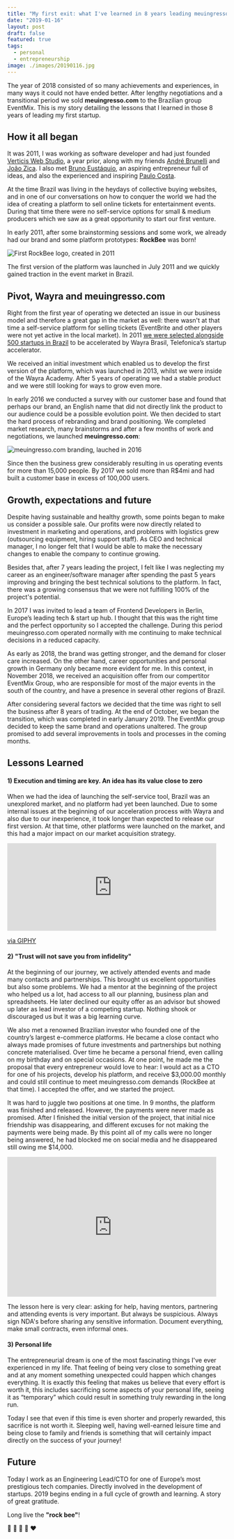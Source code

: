 ```yaml
---
title: "My first exit: what I've learned in 8 years leading meuingresso.com"
date: "2019-01-16"
layout: post
draft: false
featured: true
tags:
  - personal
  - entrepreneurship
image: ./images/20190116.jpg
---
```


The year of 2018 consisted of so many achievements and experiences, in many ways it could not have ended better. After lengthy negotiations and a transitional period we sold **meuingresso.com** to the Brazilian group EventMix. This is my story detailing the lessons that I learned in those 8 years of leading my first startup.

## How it all began

It was 2011, I was working as software developer and had just founded [Verticis Web Studio](http://www.verticis.com.br), a year prior, along with my friends [André Brunelli](https://www.linkedin.com/in/andrebrunelli/) and [João Zica](https://www.linkedin.com/in/joaozica/). I also met [Bruno Eustáquio](https://www.linkedin.com/in/brunoefa/), an aspiring entrepreneur full of ideas, and also the experienced and inspiring [Paulo Costa](https://www.linkedin.com/in/paulo-vinicius-costa/).

At the time Brazil was living in the heydays of collective buying websites, and in one of our conversations on how to conquer the world we had the idea of ​​creating a platform to sell online tickets for entertainment events. During that time there were no self-service options for small & medium producers which we saw as a great opportunity to start our first venture.

In early 2011, after some brainstorming sessions and some work, we already had our brand and some platform prototypes: **RockBee** was born!

![First RockBee logo, created in 2011](./images/20190116-rockbee.png "Rockbee logo")

The first version of the platform was launched in July 2011 and we quickly gained traction in the event market in Brazil.

## Pivot, Wayra and meuingresso.com

Right from the first year of operating we detected an issue in our business model and therefore a great gap in the market as well: there wasn't at that time a self-service platform for selling tickets (EventBrite and other players were not yet active in the local market). In 2011 [we were selected alongside 500 startups in Brazil](https://thenextweb.com/la/2011/11/25/accelerator-wayra-announces-brazilian-selected-startups/) to be accelerated by Wayra Brasil, Telefonica’s startup accelerator.

We received an initial investment which enabled us to develop the first version of the platform, which was launched in 2013, whilst we were inside of the Wayra Academy. After 5 years of operating we had a stable product and we were still looking for ways to grow even more.

In early 2016 we conducted a survey with our customer base and found that perhaps our brand, an English name that did not directly link the product to our audience could be a possible evolution point. We then decided to start the hard process of rebranding and brand positioning. We completed market research, many brainstorms and after a few months of work and negotiations, we launched **meuingresso.com**:

![meuingresso.com branding, lauched in 2016](./images/20190116-branding.png "Branding meuingresso.com")

Since then the business grew considerably resulting in us operating events for more than 15,000 people. By 2017 we sold more than R\$4mi and had built a customer base in excess of 100,000 users.

## Growth, expectations and future

Despite having sustainable and healthy growth, some points began to make us consider a possible sale. Our profits were now directly related to investment in marketing and operations, and problems with logistics grew (outsourcing equipment, hiring support staff). As CEO and technical manager, I no longer felt that I would be able to make the necessary changes to enable the company to continue growing.

Besides that, after 7 years leading the project, I felt like I was neglecting my career as an engineer/software manager after spending the past 5 years improving and bringing the best technical solutions to the platform. In fact, there was a growing consensus that we were not fulfilling 100% of the project's potential.

In 2017 I was invited to lead a team of Frontend Developers in Berlin, Europe’s leading tech & start up hub. I thought that this was the right time and the perfect opportunity so I accepted the challenge. During this period meuingresso.com operated normally with me continuing to make technical decisions in a reduced capacity.

As early as 2018, the brand was getting stronger, and the demand for closer care increased. On the other hand, career opportunities and personal growth in Germany only became more evident for me. In this context, in November 2018, we received an acquisition offer from our compertitor EventMix Group, who are responsible for most of the major events in the south of the country, and have a presence in several other regions of Brazil.

After considering several factors we decided that the time was right to sell the business after 8 years of trading. At the end of October, we began the transition, which was completed in early January 2019. The EventMix group decided to keep the same brand and operations unaltered. The group promised to add several improvements in tools and processes in the coming months.

## Lessons Learned

#### 1) Execution and timing are key. An idea has its value close to zero

When we had the idea of ​​launching the self-service tool, Brazil was an unexplored market, and no platform had yet been launched. Due to some internal issues at the beginning of our acceleration process with Wayra and also due to our inexperience, it took longer than expected to release our first version. At that time, other platforms were launched on the market, and this had a major impact on our market acquisition strategy.

<iframe src="https://giphy.com/embed/l2Sqc3POpzkj5r8SQ" width="480" height="201" frameBorder="0" class="giphy-embed" allowFullScreen></iframe><p><a href="https://giphy.com/gifs/run-forrest-gump-l2Sqc3POpzkj5r8SQ">via GIPHY</a></p>

#### 2) "Trust will not save you from infidelity"

At the beginning of our journey, we actively attended events and made many contacts and partnerships. This brought us excellent opportunities but also some problems. We had a mentor at the beginning of the project who helped us a lot, had access to all our planning, business plan and spreadsheets. He later declined our equity offer as an advisor but showed up later as lead investor of a competing startup. Nothing shook or discouraged us but it was a big learning curve.

We also met a renowned Brazilian investor who founded one of the country’s largest e-commerce platforms. He became a close contact who always made promises of future investments and partnerships but nothing concrete materialised. Over time he became a personal friend, even calling on my birthday and on special occasions. At one point, he made me the proposal that every entrepreneur would love to hear: I would act as a CTO for one of his projects, develop his platform, and receive \$3,000.00 monthly and could still continue to meet meuingresso.com demands (RockBee at that time). I accepted the offer, and we started the project.

It was hard to juggle two positions at one time. In 9 months, the platform was finished and released. However, the payments were never made as promised. After I finished the initial version of the project, that initial nice friendship was disappearing, and different excuses for not making the payments were being made. By this point all of my calls were no longer being answered, he had blocked me on social media and he disappeared still owing me \$14,000.

<iframe src="https://giphy.com/embed/gPiTX2URom6fm" width="480" height="321" frameBorder="0" class="giphy-embed" allowFullScreen></iframe>

The lesson here is very clear: asking for help, having mentors, partnering and attending events is very important. But always be suspicious. Always sign NDA's before sharing any sensitive information. Document everything, make small contracts, even informal ones.

#### 3) Personal life

The entrepreneurial dream is one of the most fascinating things I've ever experienced in my life. That feeling of being very close to something great and at any moment something unexpected could happen which changes everything. It is exactly this feeling that makes us believe that every effort is worth it, this includes sacrificing some aspects of your personal life, seeing it as “temporary” which could result in something truly rewarding in the long run.

Today I see that even if this time is even shorter and properly rewarded, this sacrifice is not worth it. Sleeping well, having well-earned leisure time and being close to family and friends is something that will certainly impact directly on the success of your journey!

## Future

Today I work as an Engineering Lead/CTO for one of Europe’s most prestigious tech companies. Directly involved in the development of startups. 2019 begins ending in a full cycle of growth and learning. A story of great gratitude.

Long live the **"rock bee"**!

🎉 🎸 🚀 🐝 ️️❤️
